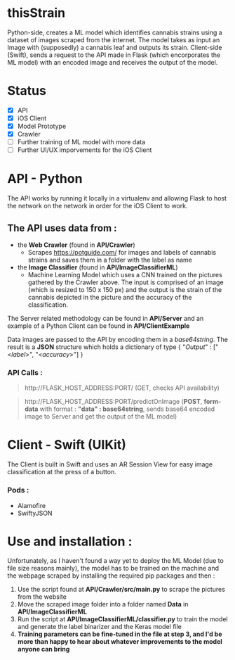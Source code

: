 # thisStrain
Python-side, creates a ML model which identifies cannabis strains using a dataset of images scraped from the internet. The model takes as input an Image with (supposedly) a cannabis leaf and outputs its strain. Client-side (Swift), sends a request to the API made in Flask (which encorporates the ML model) with an encoded image and receives the output of the model.

# Status
- [x] API
- [x] iOS Client
- [x] Model Prototype
- [x] Crawler
- [ ] Further training of ML model with more data
- [ ] Further UI/UX imporvements for the iOS Client

# API - Python
The API works by running it locally in a virtualenv and allowing Flask to host the network on the network in order for the iOS Client to work.

## The API uses data from :
- the **Web Crawler** (found in **API/Crawler**)
    - Scrapes https://potguide.com/ for images and labels of cannabis strains and saves them in a folder with the label as name
- the **Image Classifier** (found in **API/ImageClassifierML**)
    - Machine Learning Model which uses a CNN trained on the pictures gathered by the Crawler above. The input is comprised of an image (which is resized to 150 x 150 px) and the output is the strain of the cannabis depicted in the picture and the accuracy of the classification.
    
The Server related methodology can be found in **API/Server** and an example of a Python Client can be found in **API/ClientExample**

Data images are passed to the API by encoding them in a *base64string*. The result is a **JSON** structure which holds a dictionary of type { "*Output*" : ["<*label*>", "<*accuracy*>"] }

### API Calls :
> http://FLASK_HOST_ADDRESS:PORT/ (GET, checks API availability)

> http://FLASK_HOST_ADDRESS:PORT/predictOnImage (**POST**, **form-data** with format : **"data" : base64string**, sends base64 encoded image to Server and get the output of the ML model)

# Client - Swift (UIKit)
The Client is built in Swift and uses an AR Session View for easy image classification at the press of a button.

### Pods :
- Alamofire
- SwiftyJSON

# Use and installation :
Unfortunately, as I haven't found a way yet to deploy the ML Model (due to file size reasons mainly), the model has to be trained on the machine and the webpage scraped by installing the required pip packages and then :
1. Use the script found at **API/Crawler/src/main.py** to scrape the pictures from the website
2. Move the scraped image folder into a folder named **Data**  in **API/ImageClassifierML**
3. Run the script at **API/ImageClassifierML/classifier.py** to train the model and generate the label binarizer and the Keras model file
4. **Training parameters can be fine-tuned in the file at step 3, and I'd be more than happy to hear about whatever improvements to the model anyone can bring**
